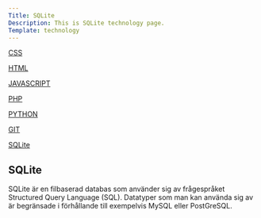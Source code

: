 ```yaml
---
Title: SQLite
Description: This is SQLite technology page.
Template: technology
---
```


<div class="sidebar">
<div class="sidebar-box">
        <p> <a href="%base_url%/technology/css"> CSS </a> </p>
        <p> <a href="%base_url%/technology/html"> HTML </a> </p>
        <p> <a href="%base_url%/technology/javascript"> JAVASCRIPT </a> </p>
        <p> <a href="%base_url%/technology/php"> PHP </a> </p>
        <p> <a href="%base_url%/technology/python"> PYTHON </a> </p>
        <p> <a href="%base_url%/technology/git"> GIT </a> </p>
        <p> <a href="%base_url%/technology/sqlite"> SQLite </a> </p>
</div>
</div>

<div class="content-tech">
<h2> SQLite </h2>
SQLite är en filbaserad databas som använder sig av frågespråket Structured Query Language (SQL). Datatyper som man kan använda sig av är begränsade i förhållande till exempelvis MySQL eller PostGreSQL.
</div>
